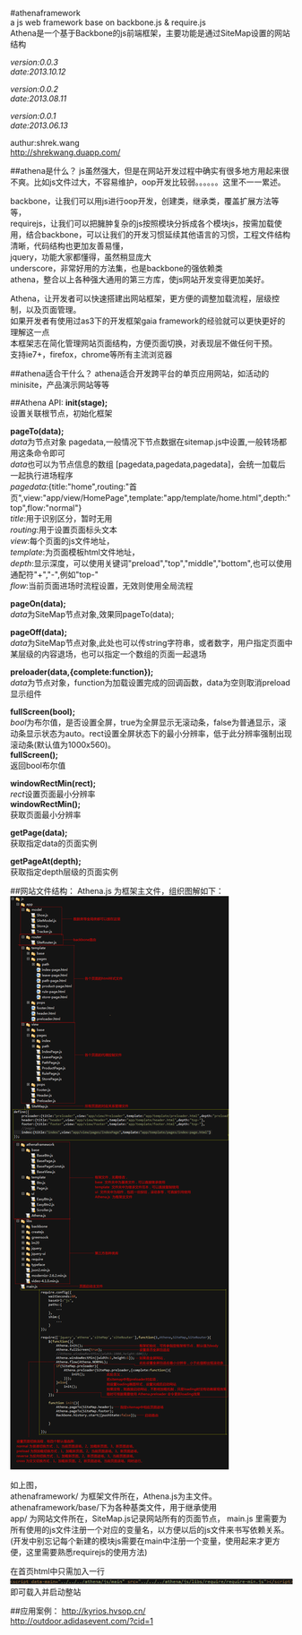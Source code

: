 #athenaframework  
a js web framework base on backbone.js & require.js  
Athena是一个基于Backbone的js前端框架，主要功能是通过SiteMap设置的网站结构

*version:0.0.3*  
*date:2013.10.12*

*version:0.0.2*  
*date:2013.08.11*

*version:0.0.1*  
*date:2013.06.13*

authur:shrek.wang  
http://shrekwang.duapp.com/

##athena是什么？
js虽然强大，但是在网站开发过程中确实有很多地方用起来很不爽。比如js文件过大，不容易维护，oop开发比较弱。。。。。。这里不一一累述。  

backbone，让我们可以用js进行oop开发，创建类，继承类，覆盖扩展方法等等，  
requirejs，让我们可以把臃肿复杂的js按照模块分拆成各个模块js，按需加载使用，结合backbone，可以让我们的开发习惯延续其他语言的习惯，工程文件结构清晰，代码结构也更加友善易懂，  
jquery，功能大家都懂得，虽然稍显庞大  
underscore，非常好用的方法集，也是backbone的强依赖类  
athena，整合以上各种强大通用的第三方库，使js网站开发变得更加美好。  

Athena，让开发者可以快速搭建出网站框架，更方便的调整加载流程，层级控制，以及页面管理。  
如果开发者有使用过as3下的开发框架gaia framework的经验就可以更快更好的理解这一点  
本框架志在简化管理网站页面结构，方便页面切换，对表现层不做任何干预。  
支持ie7+，firefox，chrome等所有主流浏览器

##athena适合干什么？
athena适合开发跨平台的单页应用网站，如活动的minisite，产品演示网站等等

##Athena API:
**init(stage);**  
设置关联根节点，初始化框架

**pageTo(data);**  
*data*为节点对象 pagedata,一般情况下节点数据在sitemap.js中设置,一般转场都用这条命令即可  
*data*也可以为节点信息的数组 [pagedata,pagedata,pagedata]，会统一加载后一起执行进场程序  
*pagedata*:{title:"home",routing:"首页",view:"app/view/HomePage",template:"app/template/home.html",depth:"top",flow:"normal"}  
*title*:用于识别区分，暂时无用  
*routing*:用于设置页面标头文本  
*view*:每个页面的js文件地址，  
*template*:为页面模板html文件地址，  
*depth*:显示深度，可以使用关键词"preload","top","middle","bottom",也可以使用通配符"+","-",例如"top-"  
*flow*:当前页面进场时流程设置，无效则使用全局流程  
	
**pageOn(data);**  
*data*为SiteMap节点对象,效果同pageTo(data);

**pageOff(data);**  
*data*为SiteMap节点对象,此处也可以传string字符串，或者数字，用户指定页面中某层级的内容退场，也可以指定一个数组的页面一起退场

**preloader(data,{complete:function});**  
*data*为节点对象，function为加载设置完成的回调函数，data为空则取消preload显示组件

**fullScreen(bool);**  
*bool*为布尔值，是否设置全屏，true为全屏显示无滚动条，false为普通显示，滚动条显示状态为auto。rect设置全屏状态下的最小分辨率，低于此分辨率强制出现滚动条(默认值为1000x560)。  
**fullScreen();**  
返回bool布尔值

**windowRectMin(rect);**  
*rect*设置页面最小分辨率  
**windowRectMin();**  
获取页面最小分辨率

**getPage(data);**  
获取指定data的页面实例

**getPageAt(depth);**  
获取指定depth层级的页面实例


##网站文件结构：
Athena.js 为框架主文件，组织图解如下：  
![组织图解](readme_img1.gif)  

如上图，  
athenaframework/ 为框架文件所在，Athena.js为主文件。athenaframework/base/下为各种基类文件，用于继承使用  
app/ 为网站文件所在，SiteMap.js记录网站所有的页面节点，
main.js 里需要为所有使用的js文件注册一个对应的变量名，以方便以后的js文件来书写依赖关系。(开发中别忘记每个新建的模块js需要在main中注册一个变量，使用起来才更方便，这里需要熟悉requirejs的使用方法)

在首页html中只需加入一行  
![首页代码](readme_img2.gif)
即可载入并启动整站  


##应用案例：
http://kyrios.hvsop.cn/  
http://outdoor.adidasevent.com/?cid=1  
